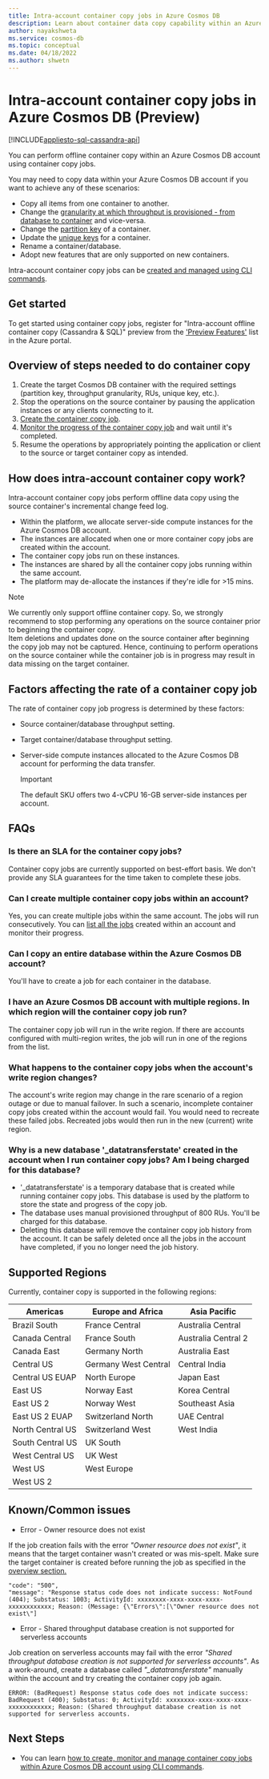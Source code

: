 ```yaml
---
title: Intra-account container copy jobs in Azure Cosmos DB
description: Learn about container data copy capability within an Azure Cosmos DB account.
author: nayakshweta
ms.service: cosmos-db
ms.topic: conceptual
ms.date: 04/18/2022
ms.author: shwetn
---
```


# Intra-account container copy jobs in Azure Cosmos DB (Preview)
[!INCLUDE[appliesto-sql-cassandra-api](includes/appliesto-sql-cassandra-api.md)]

You can perform offline container copy within an Azure Cosmos DB account using container copy jobs.

You may need to copy data within your Azure Cosmos DB account if you want to achieve any of these scenarios:

* Copy all items from one container to another.
* Change the [granularity at which throughput is provisioned - from database to container](set-throughput.md) and vice-versa.
* Change the [partition key](partitioning-overview.md#choose-partitionkey) of a container.
* Update the [unique keys](unique-keys.md) for a container.
* Rename a container/database.
* Adopt new features that are only supported on new containers.

Intra-account container copy jobs can be [created and managed using CLI commands](how-to-container-copy.md).

## Get started

To get started using container copy jobs, register for "Intra-account offline container copy (Cassandra & SQL)" preview from the ['Preview Features'](access-previews.md) list in the Azure portal.

## Overview of steps needed to do container copy

1. Create the target Cosmos DB container with the required settings (partition key, throughput granularity, RUs, unique key, etc.).
2. Stop the operations on the source container by pausing the application instances or any clients connecting to it.
3. [Create the container copy job](how-to-container-copy.md).
4. [Monitor the progress of the container copy job](how-to-container-copy.md#monitor-the-progress-of-a-container-copy-job) and wait until it's completed.
5. Resume the operations by appropriately pointing the application or client to the source or target container copy as intended.

## How does intra-account container copy work?

Intra-account container copy jobs perform offline data copy using the source container's incremental change feed log.

* Within the platform, we allocate server-side compute instances for the Azure Cosmos DB account.
* The instances are allocated when one or more container copy jobs are created within the account.
* The container copy jobs run on these instances.
* The instances are shared by all the container copy jobs running within the same account.
* The platform may de-allocate the instances if they're idle for >15 mins.

> [!NOTE]
> We currently only support offline container copy. So, we strongly recommend to stop performing any operations on the source container prior to beginning the container copy.\
> Item deletions and updates done on the source container after beginning the copy job may not be captured. Hence, continuing to perform operations on the source container while the container job is in progress may result in data missing on the target container.


## Factors affecting the rate of a container copy job

The rate of container copy job progress is determined by these factors:

* Source container/database throughput setting.

* Target container/database throughput setting.

* Server-side compute instances allocated to the Azure Cosmos DB account for performing the data transfer.

    > [!IMPORTANT]
    > The default SKU offers two 4-vCPU 16-GB server-side instances per account. 

## FAQs

### Is there an SLA for the container copy jobs?

Container copy jobs are currently supported on best-effort basis. We don't provide any SLA guarantees for the time taken to complete these jobs.

### Can I create multiple container copy jobs within an account?

Yes, you can create multiple jobs within the same account. The jobs will run consecutively. You can [list all the jobs](how-to-container-copy.md#list-all-the-container-copy-jobs-created-in-an-account) created within an account and monitor their progress.

### Can I copy an entire database within the Azure Cosmos DB account?

You'll have to create a job for each container in the database.

### I have an Azure Cosmos DB account with multiple regions. In which region will the container copy job run?

The container copy job will run in the write region. If there are accounts configured with multi-region writes, the job will run in one of the regions from the list.

### What happens to the container copy jobs when the account's write region changes?

The account's write region may change in the rare scenario of a region outage or due to manual failover. In such a scenario, incomplete container copy jobs created within the account would fail. You would need to recreate these failed jobs. Recreated jobs would then run in the new (current) write region.

### Why is a new database '_datatransferstate' created in the account when I run container copy jobs? Am I being charged for this database?
* '_datatransferstate' is a temporary database that is created while running container copy jobs. This database is used by the platform to store the state and progress of the copy job. 
* The database uses manual provisioned throughput of 800 RUs. You'll be charged for this database.
* Deleting this database will remove the container copy job history from the account. It can be safely deleted once all the jobs in the account have completed, if you no longer need the job history.

## Supported Regions

Currently, container copy is supported in the following regions:

| **Americas** | **Europe and Africa** | **Asia Pacific** |
| ------------ | -------- | ----------- | 
| Brazil South | France Central | Australia Central |
| Canada Central | France South | Australia Central 2 |
| Canada East | Germany North | Australia East |
| Central US | Germany West Central | Central India | 
| Central US EUAP | North Europe | Japan East | 
| East US | Norway East | Korea Central | 
| East US 2 | Norway West | Southeast Asia |
| East US 2 EUAP | Switzerland North | UAE Central |
| North Central US | Switzerland West | West India |
| South Central US | UK South | |
| West Central US | UK West  | |
| West US | West Europe |
| West US 2 | |

## Known/Common issues

* Error - Owner resource does not exist

If the job creation fails with the error *"Owner resource does not exist"*, it means that the target container wasn't created or was mis-spelt.
Make sure the target container is created before running the job as specified in the [overview section.](#overview-of-steps-needed-to-do-container-copy)

```
"code": "500",
"message": "Response status code does not indicate success: NotFound (404); Substatus: 1003; ActivityId: xxxxxxxx-xxxx-xxxx-xxxx-xxxxxxxxxxxx; Reason: (Message: {\"Errors\":[\"Owner resource does not exist\"]
```

* Error - Shared throughput database creation is not supported for serverless accounts

Job creation on serverless accounts may fail with the error *"Shared throughput database creation is not supported for serverless accounts"*.
As a work-around, create a database called *"_datatransferstate"* manually within the account and try creating the container copy job again.

```
ERROR: (BadRequest) Response status code does not indicate success: BadRequest (400); Substatus: 0; ActivityId: xxxxxxxx-xxxx-xxxx-xxxx-xxxxxxxxxxxx; Reason: (Shared throughput database creation is not supported for serverless accounts.
```

## Next Steps

- You can learn [how to create, monitor and manage container copy jobs within Azure Cosmos DB account using CLI commands](how-to-container-copy.md).
